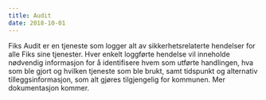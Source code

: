 ```yaml
---
title: Audit
date: 2018-10-01 
---
```


Fiks Audit er en tjeneste som logger alt av sikkerhetsrelaterte hendelser for alle Fiks sine tjenester. Hver enkelt loggførte hendelse vil inneholde nødvendig informasjon for å identifisere hvem som utførte handlingen, hva som ble gjort og hvilken tjeneste som ble brukt, samt tidspunkt og alternativ tilleggsinformasjon, som alt gjøres tilgjengelig for kommunen. Mer dokumentasjon kommer.
